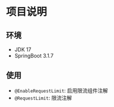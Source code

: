 # 项目说明

## 环境
- JDK 17
- SpringBoot 3.1.7

## 使用
- `@EnableRequestLimit`: 启用限流组件注解
- `@RequestLimit`: 限流注解
